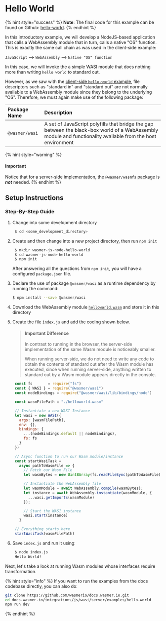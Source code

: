 # Hello World

{% hint style="success" %}
**Note**: The final code for this example can be found on Github: [hello-world](https://github.com/wasmerio/docs.wasmer.io/tree/master/integrations/js/wasi/server/examples/hello-world).
{% endhint %}

In this introductory example, we will develop a NodeJS-based application that calls a WebAssembly module that in turn, calls a native "OS" function. This is exactly the same call chain as was used in the client-side example:

`JavaScript` --&gt; `WebAssembly` --&gt; `Native "OS" function`

In this case, we will invoke the a simple WASI module that does nothing more than writing `hello world` to standard out.

However, as we saw with the [client-side `hello-world` example](https://github.com/wasmerio/docs.wasmer.io/tree/e0f7639306bb4cf18cd0c23876b80f787d6b5876/integrations/js/wasi/browser/examples/hello-world/README.md), file descriptors such as "standard in" and "standard out" are not normally available to a WebAssembly module since they belong to the underlying "OS". Therefore, we must again make use of the following package:

| Package Name | Description |
| :--- | :--- |
| `@wasmer/wasi` | A set of JavaScript polyfills that bridge the gap between the black-box world of a WebAssembly module and functionality available from the host environment |

{% hint style="warning" %}
#### Important

Notice that for a server-side implementation, the `@wasmer/wasmfs` package is _**not**_ needed.
{% endhint %}

## Setup Instructions

### Step-By-Step Guide

1. Change into some development directory

   ```bash
    $ cd <some_development_directory>
   ```

2. Create and then change into a new project directory, then run `npm init`

   ```bash
    $ mkdir wasmer-js-node-hello-world
    $ cd wasmer-js-node-hello-world
    $ npm init
   ```

   After answering all the questions from `npm init`, you will have a configured `package.json` file.

3. Declare the use of package `@wasmer/wasi` as a runtime dependency by running the command:

   ```bash
   $ npm install --save @wasmer/wasi
   ```

4. Download the WebAssembly module [`helloworld.wasm`](https://github.com/wasmerio/docs.wasmer.io/raw/master/integrations/shared/wat/wasi/helloworld.wasm) and store it in this directory
5. Create the file `index.js` and add the coding shown below.

   > #### Important Difference
   >
   > In contrast to running in the browser, the server-side implementation of the same Wasm module is noticeably smaller.
   >
   > When running server-side, we do not need to write any code to obtain the contents of standard out after the Wasm module has executed, since when running server-side, anything written to standard out by a Wasm module appears directly in the console.

   ```javascript
    const fs       = require("fs")
    const { WASI } = require("@wasmer/wasi")
    const nodeBindings = require("@wasmer/wasi/lib/bindings/node")

    const wasmFilePath = "./helloworld.wasm"

    // Instantiate a new WASI Instance
    let wasi = new WASI({
      args: [wasmFilePath],
      env: {},
      bindings: {
        ...(nodeBindings.default || nodeBindings),
        fs: fs
      }
    })

    // Async function to run our Wasm module/instance
    const startWasiTask =
      async pathToWasmFile => {
        // Fetch our Wasm File
        let wasmBytes = new Uint8Array(fs.readFileSync(pathToWasmFile)).buffer

        // Instantiate the WebAssembly file
        let wasmModule = await WebAssembly.compile(wasmBytes);
        let instance = await WebAssembly.instantiate(wasmModule, {
          ...wasi.getImports(wasmModule)
        });

        // Start the WASI instance
        wasi.start(instance)
      }

    // Everything starts here
    startWasiTask(wasmFilePath)
   ```

6. Save `index.js` and run it using:

   ```bash
    $ node index.js
    Hello World!
   ```

Next, let's take a look at running Wasm modules whose interfaces require transformation.

{% hint style="info" %}
If you want to run the examples from the docs codebase directly, you can also do:

```bash
git clone https://github.com/wasmerio/docs.wasmer.io.git
cd docs.wasmer.io/integrations/js/wasi/server/examples/hello-world
npm run dev
```
{% endhint %}

